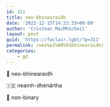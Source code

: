 ```yaml
---
id: 311
title: neo-bhìnearaidh
date: '2022-12-15T14:23:33+00:00'
author: 'Crìstean MacMhìcheil'
layout: post
guid: 'https://faclair.lgbt/?p=311'
permalink: /neo%e2%80%91bhinearaidh/
categories:
    - gd
---
```


&#x1f3f4;&#xe0067;&#xe0062;&#xe0073;&#xe0063;&#xe0074;&#xe007f; neo-bhìnearaidh

&#x1f1ee;&#x1f1ea; neamh-dhénártha

&#x1f3f4;&#xe0067;&#xe0062;&#xe0065;&#xe006e;&#xe0067;&#xe007f; non-binary
